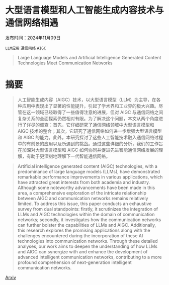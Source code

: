 # 大型语言模型和人工智能生成内容技术与通信网络相遇

发布时间：2024年11月09日

`LLM应用` `通信网络` `AIGC`

> Large Language Models and Artificial Intelligence Generated Content Technologies Meet Communication Networks

# 摘要

> 人工智能生成内容（AIGC）技术，以大型语言模型（LLM）为主导，在各种应用中表现出了显著的性能提升，引起了学术界和工业界的极大兴趣。尽管在这一领域已经取得了一些值得注意的进展，但对 AIGC 与通信网络之间复杂关系的全面探索仍然相对有限。为了解决这个问题，本文从两个角度进行了详尽的调查：首先，它仔细研究了通信网络领域中大型语言模型和 AIGC 技术的整合；其次，它研究了通信网络如何进一步增强大型语言模型和 AIGC 的能力。此外，本研究探讨了这些人工智能技术融入通信网络过程中的有前景的应用以及所遇到的挑战。通过这些详细的分析，我们的工作旨在加深对大型语言模型和 AIGC 如何协同并促进先进智能通信网络发展的理解，有助于更深刻地理解下一代智能通信网络。

> Artificial intelligence generated content (AIGC) technologies, with a predominance of large language models (LLMs), have demonstrated remarkable performance improvements in various applications, which have attracted great interests from both academia and industry. Although some noteworthy advancements have been made in this area, a comprehensive exploration of the intricate relationship between AIGC and communication networks remains relatively limited. To address this issue, this paper conducts an exhaustive survey from dual standpoints: firstly, it scrutinizes the integration of LLMs and AIGC technologies within the domain of communication networks; secondly, it investigates how the communication networks can further bolster the capabilities of LLMs and AIGC. Additionally, this research explores the promising applications along with the challenges encountered during the incorporation of these AI technologies into communication networks. Through these detailed analyses, our work aims to deepen the understanding of how LLMs and AIGC can synergize with and enhance the development of advanced intelligent communication networks, contributing to a more profound comprehension of next-generation intelligent communication networks.

[Arxiv](https://arxiv.org/abs/2411.06193)